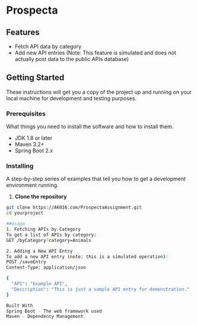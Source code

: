# Prospecta

## Features

- Fetch API data by category
- Add new API entries (Note: This feature is simulated and does not actually post data to the public APIs database)

## Getting Started

These instructions will get you a copy of the project up and running on your local machine for development and testing purposes.

### Prerequisites

What things you need to install the software and how to install them.

- JDK 1.8 or later
- Maven 3.2+
- Spring Boot 2.x

### Installing

A step-by-step series of examples that tell you how to get a development environment running.

1. **Clone the repository**

```bash
git clone https://AK016.com/ProspectaAssignment.git
cd yourproject

##Usage
1. Fetching APIs by Category
To get a list of APIs by category:
GET /byCategory?category=Animals

2. Adding a New API Entry
To add a new API entry (note: this is a simulated operation):
POST /saveEntry
Content-Type: application/json

{
  "API": "Example API",
  "Description": "This is just a sample API entry for demonstration."
}

Built With
Spring Boot - The web framework used
Maven - Dependency Management
